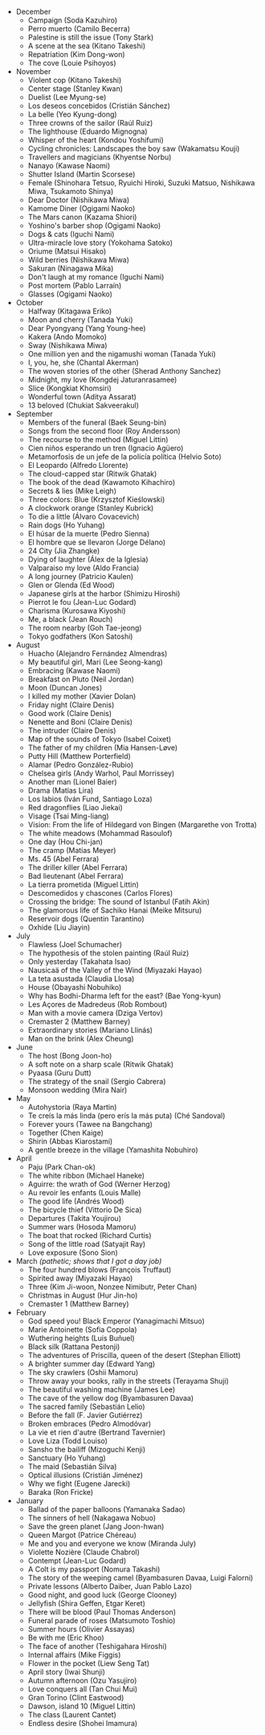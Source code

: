 * December
  * Campaign (Soda Kazuhiro)
  * Perro muerto (Camilo Becerra)
  * Palestine is still the issue (Tony Stark)
  * A scene at the sea (Kitano Takeshi)
  * Repatriation (Kim Dong-won)
  * The cove (Louie Psihoyos)
* November
  * Violent cop (Kitano Takeshi)
  * Center stage (Stanley Kwan)
  * Duelist (Lee Myung-se)
  * Los deseos concebidos (Cristián Sánchez)
  * La belle (Yeo Kyung-dong)
  * Three crowns of the sailor (Raúl Ruiz)
  * The lighthouse (Eduardo Mignogna)
  * Whisper of the heart (Kondou Yoshifumi)
  * Cycling chronicles: Landscapes the boy saw (Wakamatsu Kouji)
  * Travellers and magicians (Khyentse Norbu)
  * Nanayo (Kawase Naomi)
  * Shutter Island (Martin Scorsese)
  * Female (Shinohara Tetsuo, Ryuichi Hiroki, Suzuki Matsuo, Nishikawa Miwa, Tsukamoto Shinya)
  * Dear Doctor (Nishikawa Miwa)
  * Kamome Diner (Ogigami Naoko)
  * The Mars canon (Kazama Shiori)
  * Yoshino's barber shop (Ogigami Naoko)
  * Dogs & cats (Iguchi Nami)
  * Ultra-miracle love story (Yokohama Satoko)
  * Oriume (Matsui Hisako)
  * Wild berries (Nishikawa Miwa)
  * Sakuran (Ninagawa Mika)
  * Don't laugh at my romance (Iguchi Nami)
  * Post mortem (Pablo Larraín)
  * Glasses (Ogigami Naoko)
* October
  * Halfway (Kitagawa Eriko)
  * Moon and cherry (Tanada Yuki)
  * Dear Pyongyang (Yang Young-hee)
  * Kakera (Ando Momoko)
  * Sway (Nishikawa Miwa)
  * One million yen and the nigamushi woman (Tanada Yuki)
  * I, you, he, she (Chantal Akerman)
  * The woven stories of the other (Sherad Anthony Sanchez)
  * Midnight, my love (Kongdej Jaturanrasamee)
  * Slice (Kongkiat Khomsiri)
  * Wonderful town (Aditya Assarat)
  * 13 beloved (Chukiat Sakveerakul)
* September
  * Members of the funeral (Baek Seung-bin)
  * Songs from the second floor (Roy Andersson)
  * The recourse to the method (Miguel Littin)
  * Cien niños esperando un tren (Ignacio Agüero)
  * Metamorfosis de un jefe de la policía política (Helvio Soto)
  * El Leopardo (Alfredo Llorente)
  * The cloud-capped star (Ritwik Ghatak)
  * The book of the dead (Kawamoto Kihachiro)
  * Secrets & lies (Mike Leigh)
  * Three colors: Blue (Krzysztof Kieślowski)
  * A clockwork orange (Stanley Kubrick)
  * To die a little (Álvaro Covacevich)
  * Rain dogs (Ho Yuhang)
  * El húsar de la muerte (Pedro Sienna)
  * El hombre que se llevaron (Jorge Délano)
  * 24 City (Jia Zhangke)
  * Dying of laughter (Álex de la Iglesia)
  * Valparaiso my love (Aldo Francia)
  * A long journey (Patricio Kaulen)
  * Glen or Glenda (Ed Wood)
  * Japanese girls at the harbor (Shimizu Hiroshi)
  * Pierrot le fou (Jean-Luc Godard)
  * Charisma (Kurosawa Kiyoshi)
  * Me, a black (Jean Rouch)
  * The room nearby (Goh Tae-jeong)
  * Tokyo godfathers (Kon Satoshi)
* August
  * Huacho (Alejandro Fernández Almendras)
  * My beautiful girl, Mari (Lee Seong-kang)
  * Embracing (Kawase Naomi)
  * Breakfast on Pluto (Neil Jordan)
  * Moon (Duncan Jones)
  * I killed my mother (Xavier Dolan)
  * Friday night (Claire Denis)
  * Good work (Claire Denis)
  * Nenette and Boni (Claire Denis)
  * The intruder (Claire Denis)
  * Map of the sounds of Tokyo (Isabel Coixet)
  * The father of my children (Mia Hansen-Løve)
  * Putty Hill (Matthew Porterfield)
  * Alamar (Pedro González-Rubio)
  * Chelsea girls (Andy Warhol, Paul Morrissey)
  * Another man (Lionel Baier)
  * Drama (Matías Lira)
  * Los labios (Iván Fund, Santiago Loza)
  * Red dragonflies (Liao Jiekai)
  * Visage (Tsai Ming-liang)
  * Vision: From the life of Hildegard von Bingen (Margarethe von Trotta)
  * The white meadows (Mohammad Rasoulof)
  * One day (Hou Chi-jan)
  * The cramp (Matías Meyer)
  * Ms. 45 (Abel Ferrara)
  * The driller killer (Abel Ferrara)
  * Bad lieutenant (Abel Ferrara)
  * La tierra prometida (Miguel Littin)
  * Descomedidos y chascones (Carlos Flores)
  * Crossing the bridge: The sound of Istanbul (Fatih Akin)
  * The glamorous life of Sachiko Hanai (Meike Mitsuru)
  * Reservoir dogs (Quentin Tarantino)
  * Oxhide (Liu Jiayin)
* July
  * Flawless (Joel Schumacher)
  * The hypothesis of the stolen painting (Raúl Ruiz)
  * Only yesterday (Takahata Isao)
  * Nausicaä of the Valley of the Wind (Miyazaki Hayao)
  * La teta asustada (Claudia Llosa)
  * House (Obayashi Nobuhiko)
  * Why has Bodhi-Dharma left for the east? (Bae Yong-kyun)
  * Les Açores de Madredeus (Rob Rombout)
  * Man with a movie camera (Dziga Vertov)
  * Cremaster 2 (Matthew Barney)
  * Extraordinary stories (Mariano Llinás)
  * Man on the brink (Alex Cheung)
* June
  * The host (Bong Joon-ho)
  * A soft note on a sharp scale (Ritwik Ghatak)
  * Pyaasa (Guru Dutt)
  * The strategy of the snail (Sergio Cabrera)
  * Monsoon wedding (Mira Nair)
* May
  * Autohystoria (Raya Martin)
  * Te creís la más linda (pero erís la más puta) (Ché Sandoval)
  * Forever yours (Tawee na Bangchang)
  * Together (Chen Kaige)
  * Shirin (Abbas Kiarostami)
  * A gentle breeze in the village (Yamashita Nobuhiro)
* April
  * Paju (Park Chan-ok)
  * The white ribbon (Michael Haneke)
  * Aguirre: the wrath of God (Werner Herzog)
  * Au revoir les enfants (Louis Malle)
  * The good life (Andrés Wood)
  * The bicycle thief (Vittorio De Sica)
  * Departures (Takita Youjirou)
  * Summer wars (Hosoda Mamoru)
  * The boat that rocked (Richard Curtis)
  * Song of the little road (Satyajit Ray)
  * Love exposure (Sono Sion)
* March _(pathetic; shows that I got a day job)_
  * The four hundred blows (François Truffaut)
  * Spirited away (Miyazaki Hayao)
  * Three (Kim Ji-woon, Nonzee Nimibutr, Peter Chan)
  * Christmas in August (Hur Jin-ho)
  * Cremaster 1 (Matthew Barney)
* February
  * God speed you! Black Emperor (Yanagimachi Mitsuo)
  * Marie Antoinette (Sofia Coppola)
  * Wuthering heights (Luis Buñuel)
  * Black silk (Rattana Pestonji)
  * The adventures of Priscilla, queen of the desert (Stephan Elliott)
  * A brighter summer day (Edward Yang)
  * The sky crawlers (Oshii Mamoru)
  * Throw away your books, rally in the streets (Terayama Shuji)
  * The beautiful washing machine (James Lee)
  * The cave of the yellow dog (Byambasuren Davaa)
  * The sacred family (Sebastián Lelio)
  * Before the fall (F. Javier Gutiérrez)
  * Broken embraces (Pedro Almodóvar)
  * La vie et rien d'autre (Bertrand Tavernier)
  * Love Liza (Todd Louiso)
  * Sansho the bailiff (Mizoguchi Kenji)
  * Sanctuary (Ho Yuhang)
  * The maid (Sebastián Silva)
  * Optical illusions (Cristián Jiménez)
  * Why we fight (Eugene Jarecki)
  * Baraka (Ron Fricke)
* January
  * Ballad of the paper balloons (Yamanaka Sadao)
  * The sinners of hell (Nakagawa Nobuo)
  * Save the green planet (Jang Joon-hwan)
  * Queen Margot (Patrice Chéreau)
  * Me and you and everyone we know (Miranda July)
  * Violette Nozière (Claude Chabrol)
  * Contempt (Jean-Luc Godard)
  * A Colt is my passport (Nomura Takashi)
  * The story of the weeping camel (Byambasuren Davaa, Luigi Falorni)
  * Private lessons (Alberto Daiber, Juan Pablo Lazo)
  * Good night, and good luck (George Clooney)
  * Jellyfish (Shira Geffen, Etgar Keret)
  * There will be blood (Paul Thomas Anderson)
  * Funeral parade of roses (Matsumoto Toshio)
  * Summer hours (Olivier Assayas)
  * Be with me (Eric Khoo)
  * The face of another (Teshigahara Hiroshi)
  * Internal affairs (Mike Figgis)
  * Flower in the pocket (Liew Seng Tat)
  * April story (Iwai Shunji)
  * Autumn afternoon (Ozu Yasujiro)
  * Love conquers all (Tan Chui Mui)
  * Gran Torino (Clint Eastwood)
  * Dawson, island 10 (Miguel Littin)
  * The class (Laurent Cantet)
  * Endless desire (Shohei Imamura)